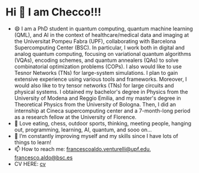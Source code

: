 # Hi 👋 I am Checco!!!

- 😄 I am a PhD student in quantum computing, quantum machine learning (QML), and AI in the context of healthcare/medical data and imaging at the Universitat Pompeu Fabra (UPF), collaborating with Barcelona Supercomputing Center (BSC).
  In particular, I work both in digital and analog quantum computing, focusing on variational quantum algorithms (VQAs), encoding schemes, and quantum annealers (QAs) to solve combinatorial
  optimization problems (COPs). I also would like to use Tesnor Networks (TNs) for large-system simulations. I plan to gain extensive experience using various tools and frameworks. Moreover, I would also like to try tensor networks (TNs) for
  large circuits and physical systems. I obtained my bachelor's degree in Physics from the University of Modena and Reggio Emilia, and my master's degree in Theoretical Physics from the University of Bologna.
  Then, I did an internship at Cineca supercomputing center and a 7-month-long period as a research fellow at the University of Florence.
- 👀 Love eating, chess, outdoor sports, thinking, meeting people, hanging out, programming, learning, AI, quantum, and sooo on...
- 🌱 I’m constantly improving myself and my skills since I have lots of things to learn!
- 📫 How to reach me: francescoaldo.venturelli@upf.edu, francesco.aldo@bsc.es
- CV HERE: [cv](https://github.com/checc1/checc1/blob/main/cv_09052025_FrancescoAldoVenturelli.pdf)

<!---
checc1/checc1 is a ✨ special ✨ repository because its `README.md` (this file) appears on your GitHub profile.
You can click the Preview link to take a look at your changes.
--->
